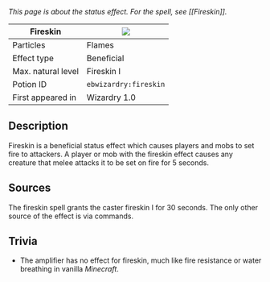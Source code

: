 _This page is about the status effect. For the spell, see [[Fireskin]]._

| Fireskin | ![](https://github.com/Electroblob77/Wizardry/blob/1.12.2/src/main/resources/assets/ebwizardry/textures/gui/potion_icon_fireskin.png) |
| --- | --- |
| Particles | Flames |
| Effect type | Beneficial |
| Max. natural level | Fireskin I |
| Potion ID | `ebwizardry:fireskin` |
| First appeared in | Wizardry 1.0 |

## Description
Fireskin is a beneficial status effect which causes players and mobs to set fire to attackers. A player or mob with the fireskin effect causes any creature that melee attacks it to be set on fire for 5 seconds.

## Sources
The fireskin spell grants the caster fireskin I for 30 seconds. The only other source of the effect is via commands.

## Trivia
- The amplifier has no effect for fireskin, much like fire resistance or water breathing in vanilla _Minecraft_.